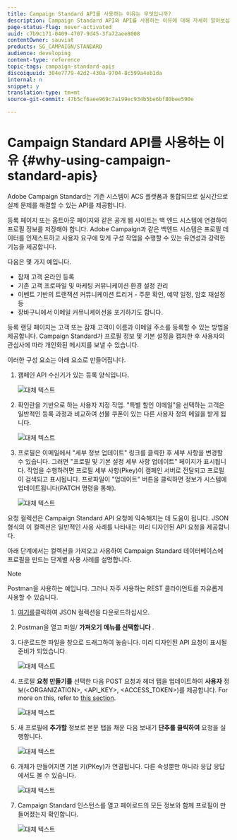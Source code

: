 ```yaml
---
title: Campaign Standard API를 사용하는 이유는 무엇입니까?
description: Campaign Standard API와 API를 사용하는 이유에 대해 자세히 알아보십시오.
page-status-flag: never-activated
uuid: c7b9c171-0409-4707-9d45-3fa72aee8008
contentOwner: sauviat
products: SG_CAMPAIGN/STANDARD
audience: developing
content-type: reference
topic-tags: campaign-standard-apis
discoiquuid: 304e7779-42d2-430a-9704-8c599a4eb1da
internal: n
snippet: y
translation-type: tm+mt
source-git-commit: 47b5cf6aee969c7a199ec934b5be6bf80bee590e

---
```



# Campaign Standard API를 사용하는 이유 {#why-using-campaign-standard-apis}

Adobe Campaign Standard는 기존 시스템이 ACS 플랫폼과 통합되므로 실시간으로 실제 문제를 해결할 수 있는 API를 제공합니다.

등록 페이지 또는 옵트아웃 페이지와 같은 공개 웹 사이트는 백 엔드 시스템에 연결하여 프로필 정보를 저장해야 합니다. Adobe Campaign과 같은 백엔드 시스템은 프로필 데이터를 인제스트하고 사용자 요구에 맞게 구성 작업을 수행할 수 있는 유연성과 강력한 기능을 제공합니다.

다음은 몇 가지 예입니다.

* 잠재 고객 온라인 등록
* 기존 고객 프로파일 및 마케팅 커뮤니케이션 환경 설정 관리
* 이벤트 기반의 트랜잭션 커뮤니케이션 트리거 - 주문 확인, 예약 일정, 암호 재설정 등
* 장바구니에서 이메일 커뮤니케이션을 포기하기도 합니다.

등록 랜딩 페이지는 고객 또는 잠재 고객이 이름과 이메일 주소를 등록할 수 있는 방법을 제공합니다. Campaign Standard가 프로필 정보 및 기본 설정을 캡처한 후 사용자의 관심사에 따라 개인화된 메시지를 보낼 수 있습니다.

이러한 구성 요소는 아래 요소로 만들어집니다.

1. 캠페인 API 수신기가 있는 등록 양식입니다.

   ![대체 텍스트](assets/apis_uc1.png)

1. 확인란을 기반으로 하는 사용자 지정 작업. "특별 할인 이메일"을 선택하는 고객은 일반적인 등록 과정과 비교하여 선물 쿠폰이 있는 다른 사용자 정의 메일을 받게 됩니다.

   ![대체 텍스트](assets/apis_uc2.png)

1. 프로필은 이메일에서 "세부 정보 업데이트" 링크를 클릭한 후 세부 사항을 변경할 수 있습니다. 그러면 "프로필 및 기본 설정 세부 사항 업데이트" 페이지가 표시됩니다. 작업을 수행하려면 프로필 세부 사항(Pkey)이 캠페인 서버로 전달되고 프로필이 검색되고 표시됩니다. 프로파일이 "업데이트" 버튼을 클릭하면 정보가 시스템에 업데이트됩니다(PATCH 명령을 통해).

   ![대체 텍스트](assets/apis_uc3.png)

요청 컬렉션은 Campaign Standard API 요청에 익숙해지는 데 도움이 됩니다. JSON 형식의 이 컬렉션은 일반적인 사용 사례를 나타내는 미리 디자인된 API 요청을 제공합니다.

아래 단계에서는 컬렉션을 가져오고 사용하여 Campaign Standard 데이터베이스에 프로필을 만드는 단계별 사용 사례를 설명합니다.

>[!NOTE]
>
>Postman을 사용하는 예입니다. 그러나 자주 사용하는 REST 클라이언트를 자유롭게 사용할 수 있습니다.

1. [여기를](https://helpx.adobe.com/content/dam/help/en/campaign/kb/working-with-acs-api/_jcr_content/main-pars/download_section/download-1/KB_postman_collection.json.zip)클릭하여 JSON 컬렉션을 다운로드하십시오.

1. Postman을 열고 파일/ **가져오기** **메뉴를 선택합니다** .

1. 다운로드한 파일을 창으로 드래그하여 놓습니다. 미리 디자인된 API 요청이 표시될 준비가 되었습니다.

   ![대체 텍스트](assets/postman_collection.png)

1. 프로필 **요청 만들기를** 선택한 다음 POST 요청과 헤더 탭을 업데이트하여 **사용자** 정보(&lt;ORGANIZATION&gt;, &lt;API_KEY&gt;, &lt;ACCESS_TOKEN&gt;)를 제공합니다. For more on this, refer to [this section](../../api/using/setting-up-api-access.md).

   ![대체 텍스트](assets/postman_uc1.png)

1. 새 프로필에 **추가할** 정보로 본문 탭을 채운 다음 보내기 **단추를 클릭하여** 요청을 실행합니다.

   ![대체 텍스트](assets/postman_uc2.png)

1. 개체가 만들어지면 기본 키(PKey)가 연결됩니다. 다른 속성뿐만 아니라 응답 응답에서도 볼 수 있습니다.

   ![대체 텍스트](assets/postman_uc3.png)

1. Campaign Standard 인스턴스를 열고 페이로드의 모든 정보와 함께 프로필이 만들어졌는지 확인합니다.

   ![대체 텍스트](assets/postman_uc4.png)
